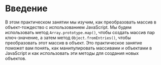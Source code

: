 # Введение

В этом практическом занятии мы изучим, как преобразовать массив в объект-тождество с использованием JavaScript. Мы будем использовать метод `Array.prototype.map()`, чтобы создать массив пар ключ-значение, а затем метод `Object.fromEntries()`, чтобы преобразовать этот массив в объект. Это практическое занятие поможет вам понять, как манипулировать массивами и объектами в JavaScript и как использовать эти методы для создания новых объектов.
